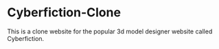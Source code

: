 # Cyberfiction-Clone
This is a clone website for the popular 3d model designer website called Cyberfiction.
